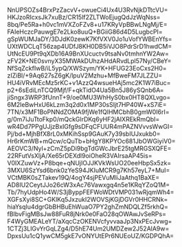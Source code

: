 NnUPSOZs4BrxPzZacvV+owueCi4Ux4U3RvNjkDTtcVU=
HKJzoRIcxsJk7xuBz/CR15lf2ZLTWoEjugQdJzWqNss=
8bq/Pe5Ra+h0vc1mVXZoFZv8+u17KRyVpBBwLNgMj/E=
FAIeHczcPauwgE7e2Lko8uuQ+BGiiG86d4D5LugbcPI=
gSpWUMJaDY/3DJdK0zewK7KfVXV0Jo1uVofYWBEnYfs=
UXtWDCLqT56zap4UDfJ8KH0DB5iVJO8PdrSrD1hwdCM=
UtNcEU9Pt9qXDb16A9BnXUcuctv9tsaNv0tmhnYW2Aw=
zFV2K+NE0svnyX35MWAkDUhzAHdARvdLpl57Ny/CBeY=
NfSqZckfIwB/iL5ypQ/XWSzym/YK+HFUG23EoCxs2H0=
zIZiBl/+9Aq627sZ6gK/lpuV2Mzhu+MfBweFM7JLZZU=
HU4iVRvMEcMz5rKC+v1AzzQ4wsueHAj5mc2K1W7iBuc=
p2+6sEdiLnTCQ9Mjf/F+qkTidO4Ua5Bn5J86ySQnb6A=
jiSngx3WRP3fUnnT+9/oe0MU3WhHyS0bx0HT8QXLvgo=
6M2leBwHxU6kLzm3q2d0x1MP30sSIjt7HP40W+xS7iE=
7TN/x3MF1BoPNNdZOMA9fjWe1fQlHMCbhB0gmW0I6rI=
g/0m7iJuTtoFkp0/mQckGlrDKq6yHF2jAIXREkRmQbI=
wR4Dd7PPgUJjzBxIGfg9sDFqCFUUR4mPAZNVvvsWwGI=
Pj/bd+MjhBfX8rL0xMKihSsp9GAuK7y39sbIUJxukb0=
Hr6rKmWB+mQcw/cQuTb+bHgY8KPYOc681JbOWGiyiV0=
AEOVC3/Nyl+zCmZ5pDi9bgTdGWcJbrE25tgMRGSXQFE=
22RFutVsXljA/Xe65rDEXdl9oiOheR3VAIrsaAP45is=
V0IXZuwVz+P8bqe+qNUjIOJJKVkWsUO20eeHbpSx5zk=
3MXU6SzYsd6bnk0zYeS94JKIuMCR9g7Kh57eyL7+MuI=
VCtMBK0sZTakev19Q/4ogY4sjPEVuMliJaAthq1BaXE=
AD8IU2CeytJJo26cW3xAc76Vawxgq4n5e1KRqYZoQ1M=
Tb/7hyUdpHo4W/S3jByppFEFWoWDtVMP031wRjqmWh4=
XGFsXyi8SC+GKlKq5JxzukI2WOVSjKGjDGVr0HHCRNk=
hiaYsqIu4dgrGbBHBuEhWuaO7PY2ghZmNDQLZf5rkhQ=
fBIbvFigMBsJw88FuR8jNrk0e0FaO28qOWAwJvSeRPs=
F4WyGMEALeYT/aXqcCzOKENVcfyvvaaJp3NxPEcJvwg=
1CTZj3LIGvYrGqLZg4/D5hE74Um2UMDZew2J52AlA9w=
DpxsUu1cQ1ywCM5gkE7vONYUtEPr6NUEoUZ/KGDPQhA=
